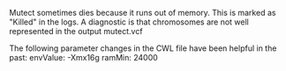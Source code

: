 Mutect sometimes dies because it runs out of memory.
This is marked as "Killed" in the logs.
A diagnostic is that chromosomes are not well represented in the output mutect.vcf

The following parameter changes in the CWL file have been helpful in the past:
   envValue: -Xmx16g
   ramMin: 24000
